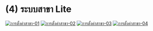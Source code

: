 # (4)    ระบบสาขา Lite

[![การตั้งค่าสาขา-01](http://www.smlaccount.com/manual/wp-content/uploads/2017/10/การตั้งค่าสาขา-01.jpg)](http://www.smlaccount.com/manual/wp-content/uploads/2017/10/การตั้งค่าสาขา-01.jpg)
[![การตั้งค่าสาขา-02](http://www.smlaccount.com/manual/wp-content/uploads/2017/10/การตั้งค่าสาขา-02.jpg)](http://www.smlaccount.com/manual/wp-content/uploads/2017/10/การตั้งค่าสาขา-02.jpg)
[![การตั้งค่าสาขา-03](http://www.smlaccount.com/manual/wp-content/uploads/2017/10/การตั้งค่าสาขา-03.jpg)](http://www.smlaccount.com/manual/wp-content/uploads/2017/10/การตั้งค่าสาขา-03.jpg)
[![การตั้งค่าสาขา-04](http://www.smlaccount.com/manual/wp-content/uploads/2017/10/การตั้งค่าสาขา-04.jpg)](http://www.smlaccount.com/manual/wp-content/uploads/2017/10/การตั้งค่าสาขา-04.jpg)  

